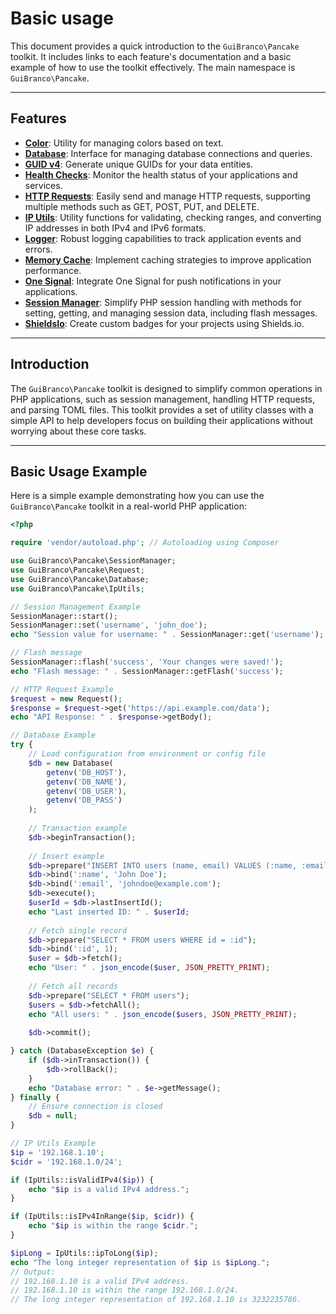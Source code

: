# Basic usage

This document provides a quick introduction to the `GuiBranco\Pancake` toolkit. It includes links to each feature's documentation and a basic example of how to use the toolkit effectively.
The main namespace is `GuiBranco\Pancake`.

---

## Features

- **[Color](color.md)**: Utility for managing colors based on text.
- **[Database](database.md)**: Interface for managing database connections and queries.
- **[GUID v4](guid-v4.md)**: Generate unique GUIDs for your data entities.
- **[Health Checks](health-checks.md)**: Monitor the health status of your applications and services.
- **[HTTP Requests](request.md)**: Easily send and manage HTTP requests, supporting multiple methods such as GET, POST, PUT, and DELETE.
- **[IP Utils](ip-utils.md)**: Utility functions for validating, checking ranges, and converting IP addresses in both IPv4 and IPv6 formats.
- **[Logger](logger.md)**: Robust logging capabilities to track application events and errors.
- **[Memory Cache](memory-cache.md)**: Implement caching strategies to improve application performance.
- **[One Signal](one-signal.md)**: Integrate One Signal for push notifications in your applications.
- **[Session Manager](session-manager.md)**: Simplify PHP session handling with methods for setting, getting, and managing session data, including flash messages.
- **[ShieldsIo](shieldsio.md)**: Create custom badges for your projects using Shields.io.

---

## Introduction

The `GuiBranco\Pancake` toolkit is designed to simplify common operations in PHP applications, such as session management, handling HTTP requests, and parsing TOML files. This toolkit provides a set of utility classes with a simple API to help developers focus on building their applications without worrying about these core tasks.

---

## Basic Usage Example

Here is a simple example demonstrating how you can use the `GuiBranco\Pancake` toolkit in a real-world PHP application:

```php
<?php

require 'vendor/autoload.php'; // Autoloading using Composer

use GuiBranco\Pancake\SessionManager;
use GuiBranco\Pancake\Request;
use GuiBranco\Pancake\Database;
use GuiBranco\Pancake\IpUtils;

// Session Management Example
SessionManager::start();
SessionManager::set('username', 'john_doe');
echo "Session value for username: " . SessionManager::get('username');

// Flash message
SessionManager::flash('success', 'Your changes were saved!');
echo "Flash message: " . SessionManager::getFlash('success');

// HTTP Request Example
$request = new Request();
$response = $request->get('https://api.example.com/data');
echo "API Response: " . $response->getBody();

// Database Example
try {
    // Load configuration from environment or config file
    $db = new Database(
        getenv('DB_HOST'),
        getenv('DB_NAME'),
        getenv('DB_USER'),
        getenv('DB_PASS')
    );
    
    // Transaction example
    $db->beginTransaction();
    
    // Insert example
    $db->prepare("INSERT INTO users (name, email) VALUES (:name, :email)");
    $db->bind(':name', 'John Doe');
    $db->bind(':email', 'johndoe@example.com');
    $db->execute();
    $userId = $db->lastInsertId();
    echo "Last inserted ID: " . $userId;
    
    // Fetch single record
    $db->prepare("SELECT * FROM users WHERE id = :id");
    $db->bind(':id', 1);
    $user = $db->fetch();
    echo "User: " . json_encode($user, JSON_PRETTY_PRINT);
    
    // Fetch all records
    $db->prepare("SELECT * FROM users");
    $users = $db->fetchAll();
    echo "All users: " . json_encode($users, JSON_PRETTY_PRINT);
    
    $db->commit();

} catch (DatabaseException $e) {
    if ($db->inTransaction()) {
        $db->rollBack();
    }
    echo "Database error: " . $e->getMessage();
} finally {
    // Ensure connection is closed
    $db = null;
}

// IP Utils Example
$ip = '192.168.1.10';
$cidr = '192.168.1.0/24';

if (IpUtils::isValidIPv4($ip)) {
    echo "$ip is a valid IPv4 address.";
}

if (IpUtils::isIPv4InRange($ip, $cidr)) {
    echo "$ip is within the range $cidr.";
}

$ipLong = IpUtils::ipToLong($ip);
echo "The long integer representation of $ip is $ipLong.";
// Output:
// 192.168.1.10 is a valid IPv4 address.
// 192.168.1.10 is within the range 192.168.1.0/24.
// The long integer representation of 192.168.1.10 is 3232235786.

```
